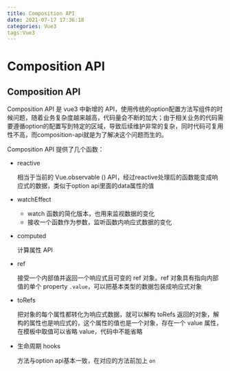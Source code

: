 ```yaml
---
title: Composition API
date: 2021-07-17 17:36:18
categories: Vue3
tags:Vue3
---
```


# Composition API

## Composition API

Composition API 是 vue3 中新增的 API，使用传统的option配置方法写组件的时候问题，随着业务复杂度越来越高，代码量会不断的加大；由于相关业务的代码需要遵循option的配置写到特定的区域，导致后续维护非常的复杂，同时代码可复用性不高，而composition-api就是为了解决这个问题而生的。

Composition API 提供了几个函数：

* reactive

  相当于当前的 Vue.observable () API，经过reactive处理后的函数能变成响应式的数据，类似于option api里面的data属性的值

* watchEffect

  * watch 函数的简化版本，也用来监视数据的变化
  * 接收一个函数作为参数，监听函数内响应式数据的变化

* computed

  计算属性 API 

* ref

  接受一个内部值并返回一个响应式且可变的 ref 对象。ref 对象具有指向内部值的单个 property `.value`，可以把基本类型的数据包装成响应式对象

* toRefs

  把对象的每个属性都转化为响应式数据，就可以解构 toRefs 返回的对象，解构的属性也是响应式的，这个属性的值也是一个对象，存在一个 value 属性，在模板中取值可以省略 value，代码中不能省略

* 生命周期 hooks

  方法与option api基本一致，在对应的方法前加上 ```on```



